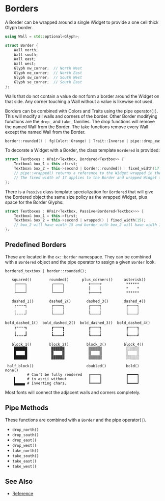 # Borders

A Border can be wrapped around a single Widget to provide a one cell thick
Glyph border.

```cpp
using Wall = std::optional<Glyph>;

struct Border {
    Wall north;
    Wall south;
    Wall east;
    Wall west;
    Glyph nw_corner;  // North West
    Glyph ne_corner;  // North East
    Glyph sw_corner;  // South West
    Glyph se_corner;  // South East
};
```

Walls that do not contain a value do not form a border around the Widget on that
side. Any corner touching a Wall without a value is likewise not used.

Borders can be combined with Colors and Traits using the pipe operator(`|`).
This will modify all walls and corners of the border. Other Border modifying
functions are the `drop_` and `take_` families. The drop functions will remove
the named Wall from the Border. The take functions remove every Wall except the
named Wall from the Border.

```cpp
border::rounded() | fg(Color::Orange) | Trait::Inverse | pipe::drop_east();
```

To decorate a Widget with a Border, the class template `Bordered` is provided:

```cpp
struct Textboxes : HPair<Textbox, Bordered<Textbox>> {
    Textbox& box_1 = this->first;
    Textbox& box_2 = this->second | border::rounded() | fixed_width(17) | wrapped();
    // pipe::wrapped() returns a reference to the Widget wrapped in the Border.
    // The fixed width of 17 applies to the Border and wrapped Widget together.
};
```

There is a `Passive` class template specialization for `Bordered` that will give
the Bordered object the same size policy as the wrapped Widget, plus space for
the Border Glyphs:

```cpp
struct Textboxes : HPair<Textbox, Passive<Bordered<Textbox>>> {
    Textbox& box_1 = this->first;
    Textbox& box_2 = this->second | wrapped() | fixed_width(15);
    // box_2 will have width 15 and border with box_2 will have width 17.
};
```

## Predefined Borders

These are located in the `ox::border` namespace. They can be combined with a
`Bordered` object and the pipe operator to assign a given `Border` look.

`bordered_textbox | border::rounded();`

```
   squared()        rounded()      plus_corners()     asterisk()
    ┌────┐           ╭────╮           +────+           ******
    │    │           │    │           │    │           *    *
    └────┘           ╰────╯           +────+           ******

   dashed_1()       dashed_2()       dashed_3()       dashed_4()
    ┌╶╶╶╶┐           ┌╌╌╌╌┐           ┌┄┄┄┄┐           ┌┈┈┈┈┐
    ╷    ╷           ╎    ╎           ┆    ┆           ┊    ┊
    └╶╶╶╶┘           └╌╌╌╌┘           └┄┄┄┄┘           └┈┈┈┈┘

bold_dashed_1()  bold_dashed_2()  bold_dashed_3()  bold_dashed_4()
    ┏╺╺╺╺┓           ┏╍╍╍╍┓           ┏┅┅┅┅┓           ┏┉┉┉┉┓
    ╻    ╻           ╏    ╏           ┇    ┇           ┋    ┋
    ┗╺╺╺╺┛           ┗╍╍╍╍┛           ┗┅┅┅┅┛           ┗┉┉┉┉┛

   block_1()        block_2()        block_3()        block_4()
    ██████           ▓▓▓▓▓▓           ▒▒▒▒▒▒           ░░░░░░
    █    █           ▓    ▓           ▒    ▒           ░    ░
    ██████           ▓▓▓▓▓▓           ▒▒▒▒▒▒           ░░░░░░

 half_block()                        doubled()         bold()      none()
          # Can't be fully rendered   ╔════╗           ┏━━━━┓
    ▌     # in ascii without          ║    ║           ┃    ┃
    ▙▄▄▄▄ # inverting chars.          ╚════╝           ┗━━━━┛
```

Most fonts will connect the adjacent walls and corners completely.

## Pipe Methods

These functions are combined with a `Border` and the pipe operator(`|`).

- `drop_north()`
- `drop_south()`
- `drop_east()`
- `drop_west()`
- `take_north()`
- `take_south()`
- `take_east()`
- `take_west()`

## See Also

- [Reference](https://a-n-t-h-o-n-y.github.io/TermOx/classox_1_1Bordered.html)

<!-- TODO replace the above reference link if it is not valid. -->

